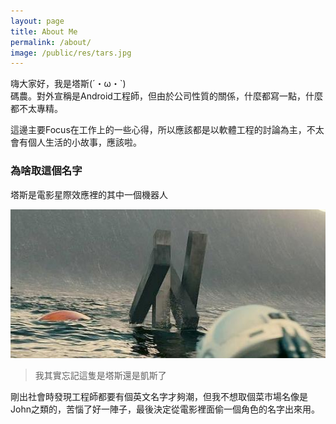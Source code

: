 ```yaml
---
layout: page
title: About Me
permalink: /about/
image: /public/res/tars.jpg
---
```


嗨大家好，我是塔斯(´・ω・`)  
碼農。對外宣稱是Android工程師，但由於公司性質的關係，什麼都寫一點，什麼都不太專精。

這邊主要Focus在工作上的一些心得，所以應該都是以軟體工程的討論為主，不太會有個人生活的小故事，應該啦。

### 為啥取這個名字
塔斯是電影星際效應裡的其中一個機器人

![](/public/res/tars.jpg)

 > 我其實忘記這隻是塔斯還是凱斯了

剛出社會時發現工程師都要有個英文名字才夠潮，但我不想取個菜市場名像是John之類的，苦惱了好一陣子，最後決定從電影裡面偷一個角色的名字出來用。


